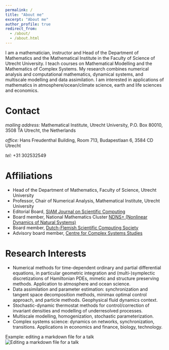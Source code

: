 ```yaml
---
permalink: /
title: "About me"
excerpt: "About me"
author_profile: true
redirect_from: 
  - /about/
  - /about.html
---
```


I am a mathematician, instructor and Head of the Department of Mathematics and the Mathematical Institute in the Faculty of Science of Utrecht University.  I teach courses on Mathematical Modelling and the Mathematics of Complex Systems.  My research combines numerical analysis and computational mathematics, dynamical systems, and multiscale modelling and data assimilation. I am interested in applications of mathematics in atmosphere/ocean/climate science, earth and life sciences and economics.

Contact
======
*mailing address:* Mathematical Institute, Utrecht University,
P.O. Box 80010, 3508 TA Utrecht, the Netherlands 

*office:* Hans Freudenthal Building, Room 713,
Budapestlaan 6, 3584 CD Utrecht

*tel:* +31 302532549

Affiliations
======
- Head of the Department of Mathematics, Faculty of Science, Utrecht University
- Professor, Chair of Numerical Analysis, Mathematical Institute, Utrecht University
- Editorial Board, [SIAM Journal on Scientific Computing](https://www.siam.org/journals/sisc.php)
- Board member, National Mathematics Cluster [NDNS+ (Nonlinear Dynamics of Natural Systems)](https://www.ndns.nl)
- Board member, [Dutch-Flemish Scientific Computing Society](https://wsc.project.cwi.nl)
- Advisory board member, [Centre for Complex Systems Studies](https://www.uu.nl/en/research/centre-for-complex-systems-studies-ccss)

Research Interests
======
- Numerical methods for time-dependent ordinary and partial differential equations, in particular geometric integration and 
(multi-)symplectic discretizations of Hamiltonian PDEs, mimetic and structure preserving methods. Application to atmosphere and ocean science.
- Data assimilation and parameter estimation: synchronization and tangent space decomposition methods, minimax optimal control approach, and particle methods. Geophysical fluid dynamics context.
- Stochastic-dynamic thermostat methods for control/correction of invariant densities and modelling of underresolved processes.
- Multiscale modelling, homogenization, stochastic parameterization.
- Complex systems science: dynamics on networks, synchronization, transitions. Applications in economics and finance, biology, technology.


Example: editing a markdown file for a talk
![Editing a markdown file for a talk](/images/editing-talk.png)

